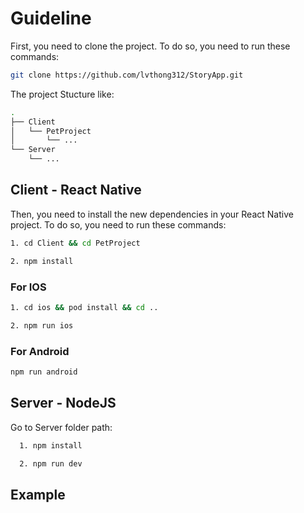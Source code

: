 
# Guideline
First, you need to clone the project. To do so, you need to run these commands:

```sh
git clone https://github.com/lvthong312/StoryApp.git
```
The project Stucture like:
```sh
.
├── Client
│   └── PetProject
│       └── ...
└── Server
    └── ...
```

## Client - React Native
Then, you need to install the new dependencies in your React Native project. To do so, you need to run these commands:

```sh
1. cd Client && cd PetProject
```
```sh
2. npm install
```
### For IOS
```sh
1. cd ios && pod install && cd ..
```
```sh
2. npm run ios
```

### For Android
```sh
npm run android
```

## Server - NodeJS
Go to Server folder path:


```sh
  1. npm install
```

```sh
  2. npm run dev
```

## Example

